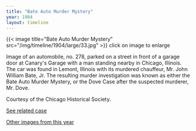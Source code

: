 ```yaml
---
title: "Bate Auto Murder Mystery"
year: 1904
layout: timeline
---
```


{{< image title="Bate Auto Murder Mystery" src="/img/timeline/1904/large/33.jpg" >}}
click on image to enlarge

Image of an automobile, no. 278, parked on a street in front of a garage door at Canary's Garage with a man standing nearby in Chicago, Illinois. The car was found in Lemont, Illinois with its murdered chauffeur, Mr. John William Bate, Jr. The resulting murder investigation was known as either the Bate Auto Murder Mystery, or the Dove Case after the suspected murderer, Mr. Dove. 

Courtesy of the Chicago Historical Society.

[See related case](/database/243/)

[Other images from this year](/historical/timeline/1904)